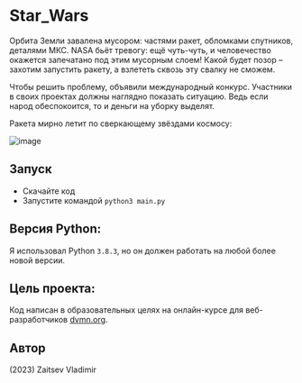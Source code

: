# Star_Wars
Орбита Земли завалена мусором: частями ракет, обломками спутников, деталями МКС. NASA бьёт тревогу: ещё чуть-чуть, и человечество окажется запечатано под этим мусорным слоем! Какой будет позор – захотим запустить ракету, а взлететь сквозь эту свалку не сможем.

Чтобы решить проблему, объявили международный конкурс. Участники в своих проектах должны наглядно показать ситуацию. Ведь если народ обеспокоится, то и деньги на уборку выделят.

Ракета мирно летит по сверкающему звёздами космосу:

![image](https://dvmn.org/media/lessons/ezgif.com-optimize_YgtCKU0.gif)

## Запуск
- Скачайте код
- Запустите командой `python3 main.py`

## Версия Python: 
Я использовал Python `3.8.3`, но он должен работать на любой более новой версии.

## Цель проекта:
Код написан в образовательных целях на онлайн-курсе для веб-разработчиков [dvmn.org](https://dvmn.org/).

## Автор
(2023) Zaitsev Vladimir
